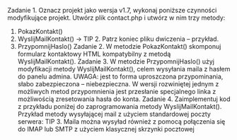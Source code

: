 Zadanie 1. Oznacz projekt jako wersja v1.7, wykonaj poniższe czynności modyfikujące projekt.
Utwórz plik contact.php i utwórz w nim trzy metody:
1. PokazKontakt()
2. WyslijMailKontakt() -> TIP 2. Patrz koniec pliku dwiczenia – przykład.
3. PrzypomnijHaslo()
Zadanie 2. W metodzie PokazKontakt() skomponuj formularz kontaktowy HTML kompatybilny z
metodą WyslijMailKontakt().
Zadanie 3. W metodzie PrzypomnijHaslo() użyj modyfikacji metody WyslijMailKontakt(), celem
wysyłania maila z hasłem do panelu admina. UWAGA: jest to forma uproszczona przypominania,
słabo zabezpieczona – niebezpieczna. W wersji rozwiniętej jednym z możliwych metod przypomnienia
jest przesłanie specjalnego linka z możliwością zresetowania hasła do konta.
Zadanie 4. Zaimplementuj kod z przykładu poniżej do zaprogramowania metody WyslijMailKontakt().
Przykład metody wysyłającej mail z użyciem standardowej poczty serwera:
TIP 3. Maila można wysyład również z pomocą połączenia się do IMAP lub SMTP z użyciem klasycznej
skrzynki pocztowej